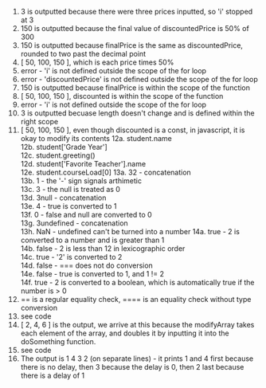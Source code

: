 1. 3 is outputted because there were three prices inputted, so 'i' stopped at 3
2. 150 is outputted because the final value of discountedPrice is 50% of 300
3. 150 is outputted because finalPrice is the same as discountedPrice, rounded to two past the decimal point
4. [ 50, 100, 150 ], which is each price times 50%
5. error - 'i' is not defined outside the scope of the for loop
6. error - 'discountedPrice' is not defined outside the scope of the for loop
7. 150 is outputted because finalPrice is within the scope of the function
8. [ 50, 100, 150 ], discounted is within the scope of the function
9. error - 'i' is not defined outside the scope of the for loop
10. 3 is outputted becuase length doesn't change and is defined within the right scope
11. [ 50, 100, 150 ], even though discounted is a const, in javascript, it is okay to modify its contents
12a. student.name  
12b. student['Grade Year']  
12c. student.greeting()  
12d. student['Favorite Teacher'].name  
12e. student.courseLoad[0]
13a. 32 - concatenation   
13b. 1 - the '-' sign signals arthimetic  
13c. 3 - the null is treated as 0  
13d. 3null - concatenation  
13e. 4 - true is converted to 1  
13f. 0 - false and null are converted to 0  
13g. 3undefined - concatenation  
13h. NaN - undefined can't be turned into a number 
14a. true - 2 is converted to a number and is greater than 1  
14b. false - 2 is less than 12 in lexicographic order  
14c. true - '2' is converted to 2  
14d. false - === does not do conversion  
14e. false - true is converted to 1, and 1 != 2  
14f. true - 2 is converted to a boolean, which is automatically true if the number is > 0  
15. == is a regular equality check, ==== is an equality check without type conversion
16. see code
17. [ 2, 4, 6 ] is the output, we arrive at this because the modifyArray takes each element of the array, and doubles it by inputting it into the doSomething function. 
18. see code
19. The output is 1 4 3 2 (on separate lines) - it prints 1 and 4 first because there is no delay, then 3 because the delay is 0, then 2 last because there is a delay of 1
